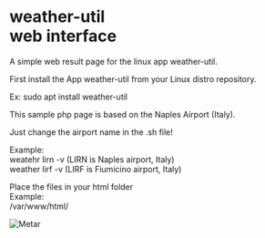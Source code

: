 # weather-util<br>web interface
A simple web result page for the linux app weather-util.

First install the App weather-util from your Linux distro repository.

Ex:
sudo apt install weather-util

This sample php page is based on the Naples Airport (Italy).

Just change the airport name in the .sh file!

Example:<br>
weatehr lirn -v (LIRN is Naples airport, Italy) <br> weather lirf -v (LIRF is Fiumicino airport, Italy)

Place the files in your html folder<br>
Example:<br>
/var/www/html/

![Metar](https://user-images.githubusercontent.com/57049017/195637172-76fd29e7-5759-4658-8d22-9b3eb4cf579e.png)
